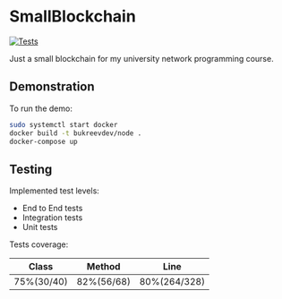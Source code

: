 # SmallBlockchain

[![Tests](https://github.com/ebukreev/SmallBlockchain/actions/workflows/gradle-tests.yml/badge.svg?branch=master)](https://github.com/ebukreev/SmallBlockchain/actions/workflows/gradle-tests.yml)

Just a small blockchain for my university network programming course.

## Demonstration

To run the demo:

```bash
sudo systemctl start docker
docker build -t bukreevdev/node .
docker-compose up
```

## Testing

Implemented test levels:
* End to End tests
* Integration tests
* Unit tests

Tests coverage:

| Class      | Method     | Line         |
|------------|------------|--------------|
| 75%(30/40) | 82%(56/68) | 80%(264/328) |